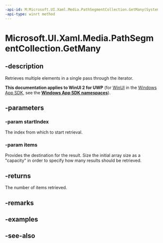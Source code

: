 ```yaml
---
-api-id: M:Microsoft.UI.Xaml.Media.PathSegmentCollection.GetMany(System.UInt32,Microsoft.UI.Xaml.Media.PathSegment[])
-api-type: winrt method
---
```


<!-- Method syntax
public uint GetMany(System.UInt32 startIndex, Windows.UI.Xaml.Media.PathSegment[] items)
-->

# Microsoft.UI.Xaml.Media.PathSegmentCollection.GetMany

## -description
Retrieves multiple elements in a single pass through the iterator.

**This documentation applies to WinUI 2 for UWP** (for [WinUI](/windows/apps/winui/winui3/) in the [Windows App SDK](/windows/apps/windows-app-sdk/), see the **[Windows App SDK namespaces](/windows/windows-app-sdk/api/winrt/)**).

## -parameters
### -param startIndex
The index from which to start retrieval.

### -param items
Provides the destination for the result. Size the initial array size as a "capacity" in order to specify how many results should be retrieved.

## -returns
The number of items retrieved.

## -remarks

## -examples

## -see-also
